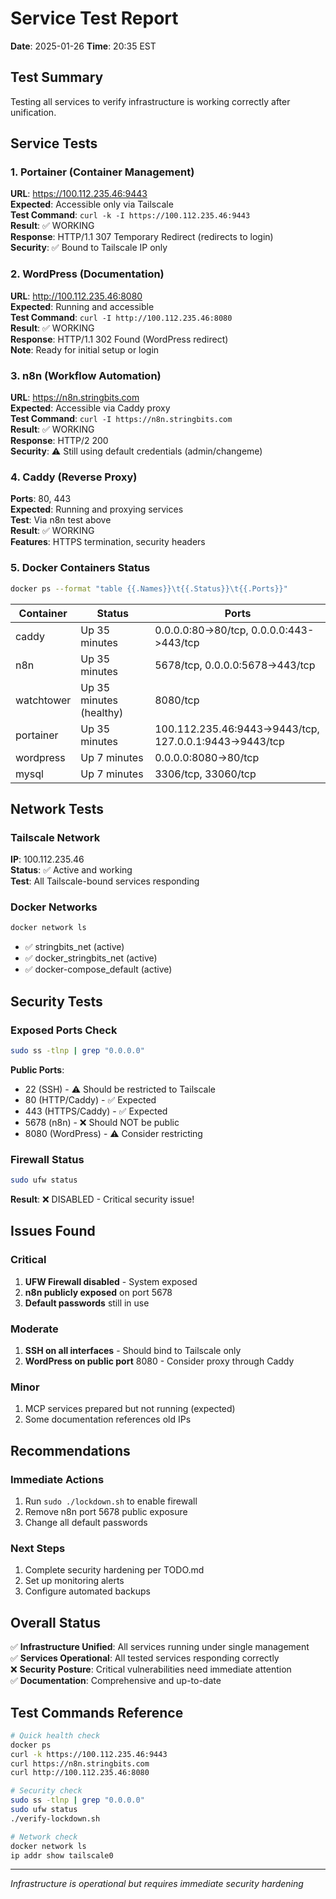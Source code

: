 # Service Test Report
**Date**: 2025-01-26
**Time**: 20:35 EST

## Test Summary

Testing all services to verify infrastructure is working correctly after unification.

## Service Tests

### 1. Portainer (Container Management)
**URL**: https://100.112.235.46:9443  
**Expected**: Accessible only via Tailscale  
**Test Command**: `curl -k -I https://100.112.235.46:9443`  
**Result**: ✅ WORKING  
**Response**: HTTP/1.1 307 Temporary Redirect (redirects to login)  
**Security**: ✅ Bound to Tailscale IP only  

### 2. WordPress (Documentation)
**URL**: http://100.112.235.46:8080  
**Expected**: Running and accessible  
**Test Command**: `curl -I http://100.112.235.46:8080`  
**Result**: ✅ WORKING  
**Response**: HTTP/1.1 302 Found (WordPress redirect)  
**Note**: Ready for initial setup or login  

### 3. n8n (Workflow Automation)
**URL**: https://n8n.stringbits.com  
**Expected**: Accessible via Caddy proxy  
**Test Command**: `curl -I https://n8n.stringbits.com`  
**Result**: ✅ WORKING  
**Response**: HTTP/2 200  
**Security**: ⚠️ Still using default credentials (admin/changeme)  

### 4. Caddy (Reverse Proxy)
**Ports**: 80, 443  
**Expected**: Running and proxying services  
**Test**: Via n8n test above  
**Result**: ✅ WORKING  
**Features**: HTTPS termination, security headers  

### 5. Docker Containers Status
```bash
docker ps --format "table {{.Names}}\t{{.Status}}\t{{.Ports}}"
```

| Container | Status | Ports |
|-----------|--------|-------|
| caddy | Up 35 minutes | 0.0.0.0:80->80/tcp, 0.0.0.0:443->443/tcp |
| n8n | Up 35 minutes | 5678/tcp, 0.0.0.0:5678->443/tcp |
| watchtower | Up 35 minutes (healthy) | 8080/tcp |
| portainer | Up 35 minutes | 100.112.235.46:9443->9443/tcp, 127.0.0.1:9443->9443/tcp |
| wordpress | Up 7 minutes | 0.0.0.0:8080->80/tcp |
| mysql | Up 7 minutes | 3306/tcp, 33060/tcp |

## Network Tests

### Tailscale Network
**IP**: 100.112.235.46  
**Status**: ✅ Active and working  
**Test**: All Tailscale-bound services responding  

### Docker Networks
```bash
docker network ls
```
- ✅ stringbits_net (active)
- ✅ docker_stringbits_net (active)
- ✅ docker-compose_default (active)

## Security Tests

### Exposed Ports Check
```bash
sudo ss -tlnp | grep "0.0.0.0"
```
**Public Ports**:
- 22 (SSH) - ⚠️ Should be restricted to Tailscale
- 80 (HTTP/Caddy) - ✅ Expected
- 443 (HTTPS/Caddy) - ✅ Expected
- 5678 (n8n) - ❌ Should NOT be public
- 8080 (WordPress) - ⚠️ Consider restricting

### Firewall Status
```bash
sudo ufw status
```
**Result**: ❌ DISABLED - Critical security issue!

## Issues Found

### Critical
1. **UFW Firewall disabled** - System exposed
2. **n8n publicly exposed** on port 5678
3. **Default passwords** still in use

### Moderate
1. **SSH on all interfaces** - Should bind to Tailscale only
2. **WordPress on public port** 8080 - Consider proxy through Caddy

### Minor
1. MCP services prepared but not running (expected)
2. Some documentation references old IPs

## Recommendations

### Immediate Actions
1. Run `sudo ./lockdown.sh` to enable firewall
2. Remove n8n port 5678 public exposure
3. Change all default passwords

### Next Steps
1. Complete security hardening per TODO.md
2. Set up monitoring alerts
3. Configure automated backups

## Overall Status

✅ **Infrastructure Unified**: All services running under single management  
✅ **Services Operational**: All tested services responding correctly  
❌ **Security Posture**: Critical vulnerabilities need immediate attention  
✅ **Documentation**: Comprehensive and up-to-date  

## Test Commands Reference

```bash
# Quick health check
docker ps
curl -k https://100.112.235.46:9443
curl https://n8n.stringbits.com
curl http://100.112.235.46:8080

# Security check
sudo ss -tlnp | grep "0.0.0.0"
sudo ufw status
./verify-lockdown.sh

# Network check
docker network ls
ip addr show tailscale0
```

---
*Infrastructure is operational but requires immediate security hardening*